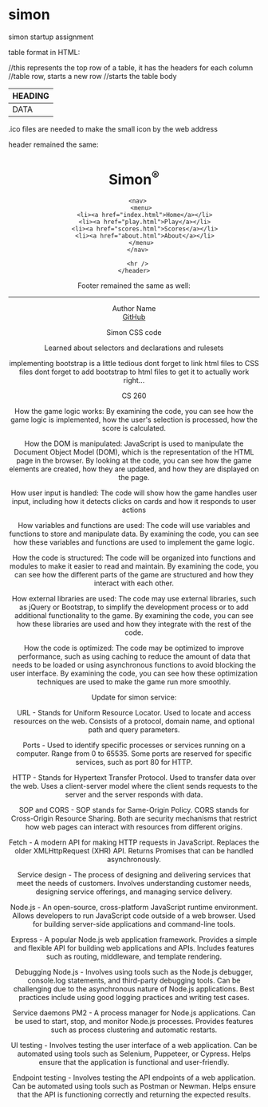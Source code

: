 # simon
simon startup assignment

table format in HTML:
<table>
  <thead>     //this represents the top row of a table, it has the headers for each column
    <tr>      //table row, starts a new row
      <th>HEADING</th>
    </tr>
  </thead>
  <tbody>     //starts the table body
    <tr>
      <td>DATA</td>
    </tr>
  </tbody>
</table>

.ico files are needed to make the small icon by the web address

header remained the same:
<!DOCTYPE html>
<html lang="en">
  <head>
    <meta charset="UTF-8" />
    <meta name="viewport" content="width=device-width, initial-scale=1.0" />
    <title>Scores</title>
    <link rel="icon" href="favicon.ico" />
  </head>
  <body>
    <header>
      <h1>Simon<sup>&reg;</sup></h1>

      <nav>
        <menu>
          <li><a href="index.html">Home</a></li>
          <li><a href="play.html">Play</a></li>
          <li><a href="scores.html">Scores</a></li>
          <li><a href="about.html">About</a></li>
        </menu>
      </nav>

      <hr />
    </header>

Footer remained the same as well:
        <footer>
            <hr />
            <span class="text-reset">Author Name</span>
            <br />
            <a href="https://github.com/littlerobin/simon">GitHub</a>
        </footer>
        
    
Simon CSS code
    
Learned about selectors and declarations and rulesets
    
implementing bootstrap is a little tedious
dont forget to link html files to CSS files
dont forget to add bootstrap to html files to get it to actually work right...

CS 260

How the game logic works: By examining the code, you can see how the game logic is implemented, how the user's selection is processed, how the score is calculated.

How the DOM is manipulated: JavaScript is used to manipulate the Document Object Model (DOM), which is the representation of the HTML page in the browser. By looking at the code, you can see how the game elements are created, how they are updated, and how they are displayed on the page.

How user input is handled: The code will show how the game handles user input, including how it detects clicks on cards and how it responds to user actions

How variables and functions are used: The code will use variables and functions to store and manipulate data. By examining the code, you can see how these variables and functions are used to implement the game logic.

How the code is structured: The code will be organized into functions and modules to make it easier to read and maintain. By examining the code, you can see how the different parts of the game are structured and how they interact with each other.

How external libraries are used: The code may use external libraries, such as jQuery or Bootstrap, to simplify the development process or to add additional functionality to the game. By examining the code, you can see how these libraries are used and how they integrate with the rest of the code.

How the code is optimized: The code may be optimized to improve performance, such as using caching to reduce the amount of data that needs to be loaded or using asynchronous functions to avoid blocking the user interface. By examining the code, you can see how these optimization techniques are used to make the game run more smoothly.
    
Update for simon service:
    
URL - Stands for Uniform Resource Locator.
Used to locate and access resources on the web.
Consists of a protocol, domain name, and optional path and query parameters.

Ports - Used to identify specific processes or services running on a computer.
Range from 0 to 65535.
Some ports are reserved for specific services, such as port 80 for HTTP.

HTTP - Stands for Hypertext Transfer Protocol.
Used to transfer data over the web.
Uses a client-server model where the client sends requests to the server and the server responds with data.

SOP and CORS - SOP stands for Same-Origin Policy.
CORS stands for Cross-Origin Resource Sharing.
Both are security mechanisms that restrict how web pages can interact with resources from different origins.

Fetch - A modern API for making HTTP requests in JavaScript.
Replaces the older XMLHttpRequest (XHR) API.
Returns Promises that can be handled asynchronously.

Service design - The process of designing and delivering services that meet the needs of customers.
Involves understanding customer needs, designing service offerings, and managing service delivery.

Node.js - An open-source, cross-platform JavaScript runtime environment.
Allows developers to run JavaScript code outside of a web browser.
Used for building server-side applications and command-line tools.

Express - A popular Node.js web application framework.
Provides a simple and flexible API for building web applications and APIs.
Includes features such as routing, middleware, and template rendering.

Debugging Node.js - Involves using tools such as the Node.js debugger, console.log statements, and third-party debugging tools.
Can be challenging due to the asynchronous nature of Node.js applications.
Best practices include using good logging practices and writing test cases.

Service daemons PM2 - A process manager for Node.js applications.
Can be used to start, stop, and monitor Node.js processes.
Provides features such as process clustering and automatic restarts.

UI testing - Involves testing the user interface of a web application.
Can be automated using tools such as Selenium, Puppeteer, or Cypress.
Helps ensure that the application is functional and user-friendly.

Endpoint testing - Involves testing the API endpoints of a web application.
Can be automated using tools such as Postman or Newman.
Helps ensure that the API is functioning correctly and returning the expected results.

